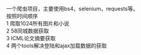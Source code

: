 一个爬虫项目，主要使用bs4，selenium，requests等。  
按照时间顺序  
1 爬取1024所有图片和小说    
2 58同城数据获取  
3 ICML论文摘要获取  
4 两个tools解决登陆和ajax加载数据的获取  
